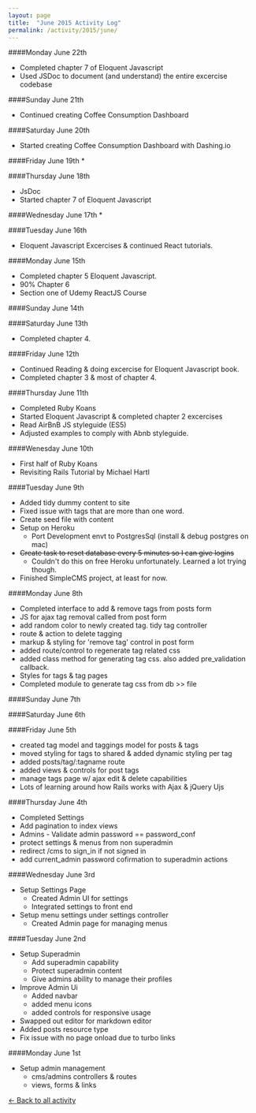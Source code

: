 ```yaml
---
layout: page
title:  "June 2015 Activity Log"
permalink: /activity/2015/june/
---
```

####Monday June 22th
* Completed chapter 7 of Eloquent Javascript
* Used JSDoc to document (and understand) the entire excercise codebase

####Sunday June 21th
* Continued creating Coffee Consumption Dashboard

####Saturday June 20th
* Started creating Coffee Consumption Dashboard with Dashing.io

####Friday June 19th
* 

####Thursday June 18th
* JsDoc
* Started chapter 7 of Eloquent Javascript
 
####Wednesday June 17th
* 

####Tuesday June 16th
* Eloquent Javascript Excercises & continued React tutorials.

####Monday June 15th
* Completed chapter 5 Eloquent Javascript.
* 90% Chapter 6
* Section one of Udemy ReactJS Course

####Sunday June 14th

####Saturday June 13th
* Completed chapter 4.

####Friday June 12th
* Continued Reading & doing excercise for Eloquent Javascript book.
* Completed chapter 3 & most of chapter 4.


####Thursday June 11th
* Completed Ruby Koans
* Started Eloquent Javascript & completed chapter 2 excercises
* Read AirBnB JS styleguide (ES5)
* Adjusted examples to comply with Abnb styleguide.

####Wenesday June 10th
* First half of Ruby Koans
* Revisiting Rails Tutorial by Michael Hartl

####Tuesday June 9th
* Added tidy dummy content to site
* Fixed issue with tags that are more than one word.
* Create seed file with content
* Setup on Heroku
	* Port Development envt to PostgresSql (install & debug postgres on mac)
* <del>Create task to reset database every 5 minutes so I can give logins</del>
	* 	Couldn't do this on free Heroku unfortunately. Learned a lot trying though.
*  Finished SimpleCMS project, at least for now.


####Monday June 8th
* Completed interface to add & remove tags from posts form
* JS for ajax tag removal called from post form
* add random color to newly created tag. tidy tag controller
* route & action to delete tagging
* markup & styling for 'remove tag' control in post form
* added route/control to regenerate tag related css
* added class method for generating tag css. also added pre_validation callback.
* Styles for tags & tag pages
* Completed module to generate tag css from db >> file

####Sunday June 7th

####Saturday June 6th

####Friday June 5th
* created tag model and taggings model for posts & tags
* moved styling for tags to shared & added dynamic styling per tag
* added posts/tag/:tagname route
* added views & controls for post tags
* manage tags page w/ ajax edit & delete capabilities
* Lots of learning around how Rails works with Ajax & jQuery Ujs





####Thursday June 4th
* Completed Settings
* Add pagination to index views
* Admins - Validate admin password == password_conf
* protect settings & menus from non superadmin
* redirect /cms to sign_in if not signed in
* add current_admin password cofirmation to superadmin actions

####Wednesday June 3rd
* Setup Settings Page
	* Created Admin UI for settings
	* Integrated settings to front end 
* Setup menu settings under settings controller
	* Created Admin page for managing menus  

####Tuesday June 2nd
* Setup Superadmin
	* Add superadmin capability
	* Protect superadmin content
	* Give admins ability to manage their profiles 
* Improve Admin Ui
	* 	Added navbar
	*  added menu icons
	*  added controls for responsive usage
* Swapped out editor for markdown editor
* Added posts resource type
* Fix issue with no page onload due to turbo links


####Monday June 1st
* Setup admin management
	* cms/admins controllers & routes
	* views, forms & links 	

[&larr; Back to all activity](/activity/)
